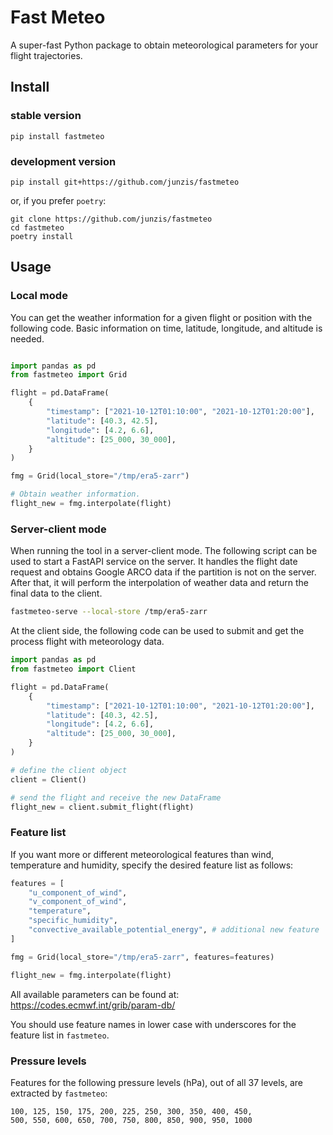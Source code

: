 # Fast Meteo

A super-fast Python package to obtain meteorological parameters for your flight trajectories.

## Install

### stable version

```
pip install fastmeteo

```

### development version

```
pip install git+https://github.com/junzis/fastmeteo
```

or, if you prefer `poetry`:

```
git clone https://github.com/junzis/fastmeteo
cd fastmeteo
poetry install
```

## Usage

### Local mode

You can get the weather information for a given flight or position with the following code. Basic information on time, latitude, longitude, and altitude is needed.

```python

import pandas as pd
from fastmeteo import Grid

flight = pd.DataFrame(
    {
        "timestamp": ["2021-10-12T01:10:00", "2021-10-12T01:20:00"],
        "latitude": [40.3, 42.5],
        "longitude": [4.2, 6.6],
        "altitude": [25_000, 30_000],
    }
)

fmg = Grid(local_store="/tmp/era5-zarr")

# Obtain weather information.
flight_new = fmg.interpolate(flight)
```

### Server-client mode

When running the tool in a server-client mode. The following script can be used to start a FastAPI service on the server. It handles the flight date request and obtains Google ARCO data if the partition is not on the server. After that, it will perform the interpolation of weather data and return the final data to the client.

```bash
fastmeteo-serve --local-store /tmp/era5-zarr
```

At the client side, the following code can be used to submit and get the process flight with meteorology data.

```python
import pandas as pd
from fastmeteo import Client

flight = pd.DataFrame(
    {
        "timestamp": ["2021-10-12T01:10:00", "2021-10-12T01:20:00"],
        "latitude": [40.3, 42.5],
        "longitude": [4.2, 6.6],
        "altitude": [25_000, 30_000],
    }
)

# define the client object
client = Client()

# send the flight and receive the new DataFrame
flight_new = client.submit_flight(flight)
```

### Feature list

If you want more or different meteorological features than wind, temperature and humidity, specify the desired feature list as follows:

```python
features = [
    "u_component_of_wind",
    "v_component_of_wind",
    "temperature",
    "specific_humidity",
    "convective_available_potential_energy", # additional new feature
]

fmg = Grid(local_store="/tmp/era5-zarr", features=features)

flight_new = fmg.interpolate(flight)
```

All available parameters can be found at: https://codes.ecmwf.int/grib/param-db/

You should use feature names in lower case with underscores for the feature list in `fastmeteo`.

### Pressure levels

Features for the following pressure levels (hPa), out of all 37 levels, are extracted by `fastmeteo`:

```
100, 125, 150, 175, 200, 225, 250, 300, 350, 400, 450,
500, 550, 600, 650, 700, 750, 800, 850, 900, 950, 1000
```
